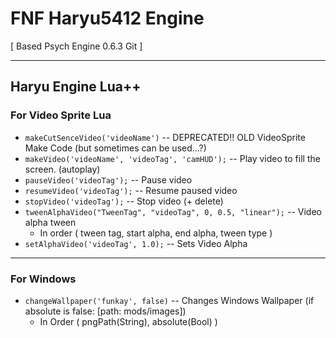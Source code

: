 # FNF Haryu5412 Engine

[ Based Psych Engine 0.6.3 Git ]

---

## Haryu Engine Lua++

### **For Video Sprite Lua**

- ```makeCutSenceVideo('videoName')``` -- DEPRECATED!! OLD VideoSprite Make Code (but sometimes can be used...?)
- ```makeVideo('videoName', 'videoTag', 'camHUD');``` -- Play video to fill the screen. (autoplay)
- ```pauseVideo('videoTag');``` -- Pause video
- ```resumeVideo('videoTag');``` -- Resume paused video
- ```stopVideo('videoTag');``` -- Stop video (+ delete)
- ```tweenAlphaVideo("TweenTag", "videoTag", 0, 0.5, "linear");``` -- Video alpha tween
  - In order ( tween tag, start alpha, end alpha, tween type )
- ```setAlphaVideo('videoTag', 1.0);``` -- Sets Video Alpha

---

### **For Windows**

- ```changeWallpaper('funkay', false)``` -- Changes Windows Wallpaper (if absolute is false: [path: mods/images])
  - In Order ( pngPath(String), absolute(Bool) )